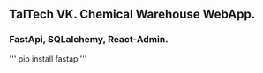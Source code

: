 ## TalTech VK. Chemical Warehouse WebApp.
### FastApi, SQLalchemy, React-Admin.

''' pip install fastapi'''
